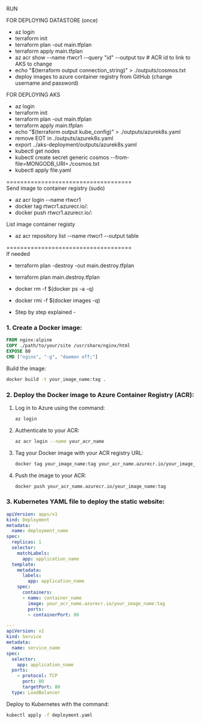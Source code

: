 RUN  

FOR DEPLOYING DATASTORE (once)
- az login
- terraform init
- terraform plan -out main.tfplan
- terraform apply main.tfplan
- az acr show --name rtwcr1 --query "id" --output tsv                       # ACR id to link to AKS to change
- echo "$(terraform output connection_string)" > ./outputs/cosmos.txt
- deploy images to azure container registry from GitHub (change username and password)

FOR DEPLOYING AKS
- az login
- terraform init
- terraform plan -out main.tfplan
- terraform apply main.tfplan
- echo "$(terraform output kube_config)" > ./outputs/azurek8s.yaml
- remove EOT in ./outputs/azurek8s.yaml
- export ../aks-deployment/outputs/azurek8s.yaml
- kubectl get nodes
- kubectl create secret generic cosmos --from-file=MONGODB_URI=./cosmos.txt
- kubectl apply file.yaml

====================================  
Send image to container registry (sudo)
- az acr login --name rtwcr1
- docker tag <local-image-name> rtwcr1.azurecr.io/<remote image name>:<version>
- docker push rtwcr1.azurecr.io/<remote image name>:<version>

List image container registy
- az acr repository list --name rtwcr1 --output table

====================================  
If needed
- terraform plan -destroy -out main.destroy.tfplan 
- terraform plan main.destroy.tfplan
- docker rm -f $(docker ps -a -q)
- docker rmi -f $(docker images -q)


- Step by step explained -
### 1. Create a Docker image:

```Dockerfile
FROM nginx:alpine
COPY ./path/to/your/site /usr/share/nginx/html
EXPOSE 80
CMD ["nginx", "-g", "daemon off;"]
```

Build the image:
```bash
docker build -t your_image_name:tag .
```

### 2. Deploy the Docker image to Azure Container Registry (ACR):

1. Log in to Azure using the command:
   ```bash
   az login
   ```

2. Authenticate to your ACR:
   ```bash
   az acr login --name your_acr_name
   ```

3. Tag your Docker image with your ACR registry URL:
   ```bash
   docker tag your_image_name:tag your_acr_name.azurecr.io/your_image_name:tag
   ```

4. Push the image to your ACR:
   ```bash
   docker push your_acr_name.azurecr.io/your_image_name:tag
   ```

### 3. Kubernetes YAML file to deploy the static website:

```yaml
apiVersion: apps/v1
kind: Deployment
metadata:
  name: deployment_name
spec:
  replicas: 1
  selector:
    matchLabels:
      app: application_name
  template:
    metadata:
      labels:
        app: application_name
    spec:
      containers:
      - name: container_name
        image: your_acr_name.azurecr.io/your_image_name:tag
        ports:
        - containerPort: 80

---
apiVersion: v1
kind: Service
metadata:
  name: service_name
spec:
  selector:
    app: application_name
  ports:
    - protocol: TCP
      port: 80
      targetPort: 80
  type: LoadBalancer
```

Deploy to Kubernetes with the command:
```bash
kubectl apply -f deployment.yaml
```